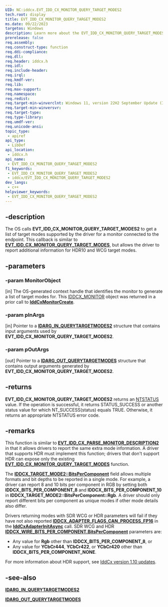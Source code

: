 ```yaml
---
UID: NC:iddcx.EVT_IDD_CX_MONITOR_QUERY_TARGET_MODES2
tech.root: display
title: EVT_IDD_CX_MONITOR_QUERY_TARGET_MODES2
ms.date: 09/22/2023
targetos: Windows
description: Learn more about the EVT_IDD_CX_MONITOR_QUERY_TARGET_MODES2 callback function.
prerelease: false
req.assembly: 
req.construct-type: function
req.ddi-compliance: 
req.dll: 
req.header: iddcx.h
req.idl: 
req.include-header: 
req.irql: 
req.kmdf-ver: 
req.lib: 
req.max-support: 
req.namespace: 
req.redist: 
req.target-min-winverclnt: Windows 11, version 22H2 September Update (IddCx version 1.10)
req.target-min-winversvr: 
req.target-type: 
req.type-library: 
req.umdf-ver: 
req.unicode-ansi: 
topic_type:
 - apiref
api_type:
 - LibDef
api_location:
 - iddcx.h
api_name:
 - EVT_IDD_CX_MONITOR_QUERY_TARGET_MODES2
f1_keywords:
 - EVT_IDD_CX_MONITOR_QUERY_TARGET_MODES2
 - iddcx/EVT_IDD_CX_MONITOR_QUERY_TARGET_MODES2
dev_langs:
 - c++
helpviewer_keywords:
 - EVT_IDD_CX_MONITOR_QUERY_TARGET_MODES2
---
```


## -description

The OS calls **EVT_IDD_CX_MONITOR_QUERY_TARGET_MODES2** to get a list of target modes supported by the driver for a monitor connected to the endpoint. This callback is similar to [**EVT_IDD_CX_MONITOR_QUERY_TARGET_MODES**](nc-iddcx-evt_idd_cx_monitor_query_target_modes.md), but allows the driver to report additional information for HDR10 and WCG target modes.

## -parameters

### -param MonitorObject

[in] The OS-generated context handle that identifies the monitor to generate a list of target modes for. This [IDDCX_MONITOR](/windows-hardware/drivers/display/iddcx-objects#iddcx_monitor) object was returned in a prior call to [**IddCxMonitorCreate**](nf-iddcx-iddcxmonitorcreate.md).

### -param pInArgs

[in] Pointer to a [**IDARG_IN_QUERYTARGETMODES2**](ns-iddcx-idarg_in_querytargetmodes2.md) structure that contains input arguments used by **EVT_IDD_CX_MONITOR_QUERY_TARGET_MODES2**.

### -param pOutArgs

[out] Pointer to a [**IDARG_OUT_QUERYTARGETMODES**](ns-iddcx-idarg_out_querytargetmodes.md) structure that contains output arguments generated by **EVT_IDD_CX_MONITOR_QUERY_TARGET_MODES2**.

## -returns

**EVT_IDD_CX_MONITOR_QUERY_TARGET_MODES2** returns an [NTSTATUS](/windows-hardware/drivers/kernel/ntstatus-values) value. If the operation is successful, it returns STATUS_SUCCESS or another status value for which NT_SUCCESS(status) equals TRUE. Otherwise, it returns an appropriate NTSTATUS error code.

## -remarks

This function is similar to [**EVT_IDD_CX_PARSE_MONITOR_DESCRIPTION2**](nc-iddcx-evt_idd_cx_parse_monitor_description2.md) in that it allows drivers to report the same extra mode information. A driver that supports HDR must implement this function; drivers that don't support HDR can expose only the existing [**EVT_IDD_CX_MONITOR_QUERY_TARGET_MODES**](nc-iddcx-evt_idd_cx_monitor_query_target_modes.md) function.

The [**IDDCX_TARGET_MODE2::BitsPerComponent**](ns-iddcx-iddcx_target_mode2.md) field allows multiple formats and bit depths to be reported in a single mode. For example, a driver can report 8 and 10 bits per component in RGB by setting both **IDDCX_BITS_PER_COMPONENT_8** and **IDDCX_BITS_PER_COMPONENT_10** in **IDDCX_TARGET_MODE2::BitsPerComponent::Rgb**. A driver should only report different bits per component as unique modes if other mode details also differ.

Drivers returning modes with SDR WCG or HDR parameters will fail if they have not also reported [**IDDCX_ADAPTER_FLAGS_CAN_PROCESS_FP16**](ne-iddcx-iddcx_adapter_flags.md) in the [**IddCxAdapterInitAsync**](nf-iddcx-iddcxadapterinitasync.md) call. SDR WCG and HDR [**IDDCX_WIRE_BITS_PER_COMPONENT.BitsPerComponent**](ns-iddcx-iddcx_wire_bits_per_component.md) parameters are:

* Any value for **Rgb** other than **IDDCX_BITS_PER_COMPONENT_8**, or
* Any value for **YCbCr444**, **YCbCr422**, or **YCbCr420** other than **IDDCX_BITS_PER_COMPONENT_NONE**.

For more information about HDR support, see [IddCx version 1.10 updates](/windows-hardware/drivers/display/iddcx1.10-updates).

## -see-also

[**IDARG_IN_QUERYTARGETMODES2**](ns-iddcx-idarg_in_querytargetmodes2.md)

[**IDARG_OUT_QUERYTARGETMODES**](ns-iddcx-idarg_out_querytargetmodes.md)
